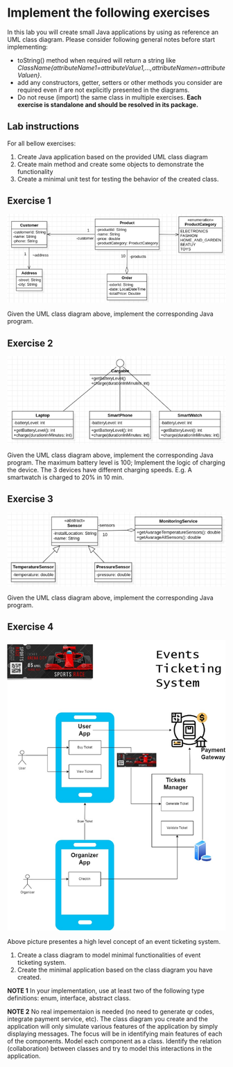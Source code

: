 # Implement the following exercises

In this lab you will create small Java applications by using as reference an UML class diagram. Please consider following general notes before start implementing:
- toString() method when required will return a string like *ClassName{attributeName1=attributeValue1,...,attributeNamen=attributeValuen}*.
- add any constructors, getter, setters or other methods you consider are required even if are not explicitly presented in the diagrams.
- Do not reuse (import) the same class in multiple exercises. **Each exercise is standalone and should be resolved in its package.**

## Lab instructions

For all bellow exercises:
1. Create Java application based on the provided UML class diagram
2. Create main method and create some objects to demonstrate the functionality 
3. Create a minimal unit test for testing the behavior of the created class.

## Exercise 1
![Exercise 1 image](docs/Ex1.jpg)

Given the UML class diagram above, implement the corresponding Java program.


## Exercise 2
![Exercise 2 image](docs/Ex2.jpg)

Given the UML class diagram above, implement the corresponding Java program.
The maximum battery level is 100;
Implement the logic of charging the device. The 3 devices have different charging speeds.
E.g. A smartwatch is charged to 20% in 10 min.

## Exercise 3 
![Exercise 3 image](docs/Ex3.jpg)

Given the UML class diagram above, implement the corresponding Java program.

## Exercise 4
![Exercise 4 image](docs/tickets_app2.jpg)

Above picture presentes a high level concept of an event ticketing system. 
1. Create a class diagram to model minimal functionalities of event ticketing system. 
2. Create the minimal application based on the class diagram you have created.

**NOTE 1** In your implementation, use at least two of the following type definitions: enum, interface, abstract class.

**NOTE 2** No real impementaion is needed (no need to generate qr codes, integrate payment service, etc). The class diagram you create and the application will only simulate various features of the application by simply displaying messages. 
The focus will be in identifying main features of each of the components. Model each component as a class. Identify the relation (collaboration) between classes and try to model this interactions in the application.
